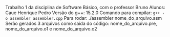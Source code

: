 Trabalho 1 da disciplina de Software Básico, com o professor Bruno
Alunos: 
Caue
Henrique 
Pedro
Versão do g++: 15.2.0
Comando para compilar: `g++ -o assembler assembler.cpp`
Para rodar: ./assembler nome_do_arquivo.asm
Serão gerados 3 arquivos como saída do código: nome_do_arquivo.pre, nome_do_arquivo.o1 e nome_do_arquivo.o2